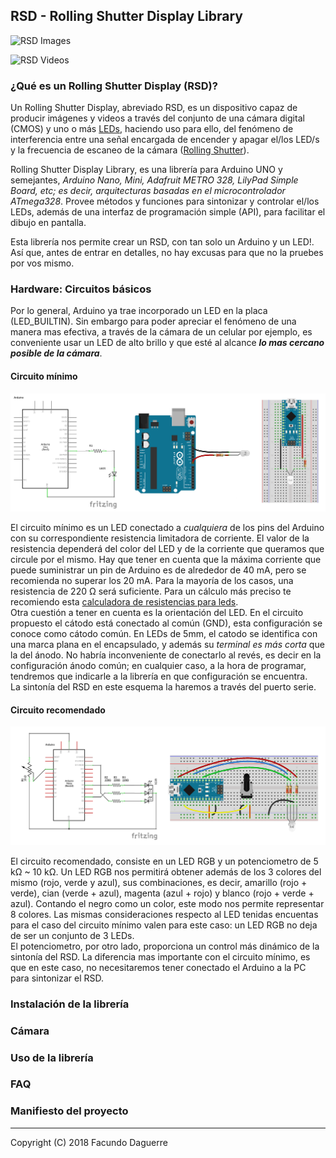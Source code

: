 ## RSD - Rolling Shutter Display Library 

![RSD Images]()

![RSD Videos]()

### ¿Qué es un Rolling Shutter Display (RSD)?

Un Rolling Shutter Display, abreviado RSD, es un dispositivo capaz de producir imágenes y videos a través del conjunto de una cámara digital (CMOS) y uno o más [LEDs](https://es.wikipedia.org/wiki/Led), haciendo uso para ello, del fenómeno de interferencia entre una señal encargada de encender y apagar el/los LED/s y la frecuencia de escaneo de la cámara ([Rolling Shutter](https://es.wikipedia.org/wiki/Rolling_shutter)).

Rolling Shutter Display Library, es una librería para Arduino UNO y semejantes, *Arduino Nano, Mini, Adafruit METRO 328, LilyPad Simple Board, etc; es decir, arquitecturas basadas en el microcontrolador ATmega328*. Provee métodos y funciones para sintonizar y controlar el/los LEDs, además de una interfaz de programación simple (API), para facilitar el dibujo en pantalla.

Esta librería nos permite crear un RSD, con tan solo un Arduino y un LED!. Así que, antes de entrar en detalles, no hay excusas para que no la pruebes por vos mismo.

### Hardware: Circuitos básicos
Por lo general, Arduino ya trae incorporado un LED en la placa (LED_BUILTIN). Sin embargo para poder apreciar el fenómeno de una manera mas efectiva, a través de la cámara de un celular por ejemplo, es conveniente usar un LED de alto brillo y que esté al alcance ***lo mas cercano posible de la cámara***.

#### Circuito mínimo
![minimal setup](/media/Circuito_minimo_conjunto.png) 

El circuito mínimo es un LED conectado a *cualquiera* de los pins del Arduino con su correspondiente resistencia limitadora de corriente. 
El valor de la resistencia dependerá del color del LED y de la corriente que queramos que circule por el mismo. Hay que tener en cuenta que la máxima corriente que puede suministrar un pin de Arduino es de alrededor de 40 mA, pero se recomienda no superar los 20 mA. Para la mayoría de los casos, una resistencia de 220 Ω será suficiente. Para un cálculo más preciso te recomiendo esta [calculadora de resistencias para leds](https://www.inventable.eu/paginas/LedResCalculatorSp/LedResCalculatorSp.html).  
Otra cuestión a tener en cuenta es la orientación del LED. En el circuito propuesto el cátodo está conectado al común (GND), esta configuración se conoce como cátodo común. En LEDs de 5mm, el catodo se identifica con una marca plana en el encapsulado, y además su *terminal es más corta* que la del ánodo. No habría inconveniente de conectarlo al revés, es decir en la configuración ánodo común; en cualquier caso, a la hora de programar, tendremos que indicarle a la librería en que configuración se encuentra.  
La sintonía del RSD en este esquema la haremos a través del puerto serie.

#### Circuito recomendado
![recommended setup](/media/Circuito_recomendado_conjunto.png) 

El circuito recomendado, consiste en un LED RGB y un potenciometro de 5 kΩ ~ 10 kΩ. Un LED RGB nos permitirá obtener además de los 3 colores del mismo (rojo, verde y azul), sus combinaciones, es decir, amarillo (rojo + verde), cian (verde + azul), magenta (azul + rojo) y blanco (rojo + verde + azul). Contando el negro como un color, este modo nos permite representar 8 colores. Las mismas consideraciones respecto al LED tenidas encuentas para el caso del circuito mínimo valen para este caso: un LED RGB no deja de ser un conjunto de 3 LEDs.   
El potenciometro, por otro lado, proporciona un control más dinámico de la sintonía del RSD. La diferencia mas importante con el circuito mínimo, es que en este caso, no necesitaremos tener conectado el Arduino a la PC para sintonizar el RSD.

### Instalación de la librería

### Cámara

### Uso de la librería

### FAQ

### Manifiesto del proyecto

---

Copyright (C) 2018 Facundo Daguerre
